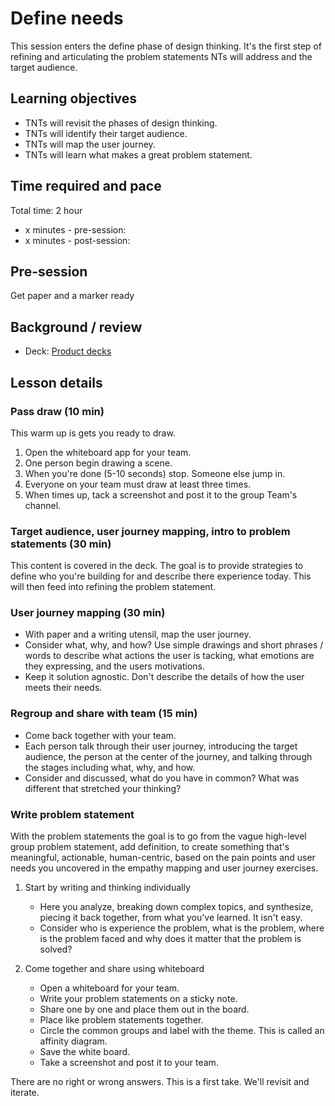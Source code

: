 # Define needs

This session enters the define phase of design thinking. It's the first step of refining and articulating the problem statements NTs will address and the target audience.

## Learning objectives

* TNTs will revisit the phases of design thinking.
* TNTs will identify their target audience.
* TNTs will map the user journey.
* TNTs will learn what makes a great problem statement.

## Time required and pace

Total time: 2 hour

* x minutes - pre-session: 
* x minutes - post-session: 

## Pre-session

Get paper and a marker ready

## Background / review

* Deck: [Product decks](https://github.com/microsoft/TNT_Curriculum/tree/master/Reference/Product%20decks)

## Lesson details

### Pass draw (10 min)

This warm up is gets you ready to draw.

1. Open the whiteboard app for your team.
2. One person begin drawing a scene.
3. When you're done (5-10 seconds) stop. Someone else jump in.
4. Everyone on your team must draw at least three times.
5. When times up, tack a screenshot and post it to the group Team's channel.

### Target audience, user journey mapping, intro to problem statements (30 min)

This content is covered in the deck. The goal is to provide strategies to define who you're building for and describe there experience today. This will then feed into refining the problem statement.

### User journey mapping (30 min)

* With paper and a writing utensil, map the user journey.
* Consider what, why, and how? Use simple drawings and short phrases / words to describe what actions the user is tacking, what emotions are they expressing, and the users motivations.
* Keep it solution agnostic. Don't describe the details of how the user meets their needs.

### Regroup and share with team (15 min)

* Come back together with your team.
* Each person talk through their user journey, introducing the target audience, the person at the center of the journey, and talking through the stages including what, why, and how.
* Consider and discussed, what do you have in common? What was different that stretched your thinking?

### Write problem statement

With the problem statements the goal is to go from the vague high-level group problem statement, add definition, to create something that's meaningful, actionable, human-centric, based on the pain points and user needs you uncovered in the empathy mapping and user journey exercises.

1. Start by writing and thinking individually
    * Here you analyze, breaking down complex topics, and synthesize, piecing it back together, from what you've learned. It isn't easy.
    * Consider who is experience the problem, what is the problem, where is the problem faced and why does it matter that the problem is solved?

2. Come together and share using whiteboard
    * Open a whiteboard for your team.
    * Write your problem statements on a sticky note.
    * Share one by one and place them out in the board.
    * Place like problem statements together.
    * Circle the common groups and label with the theme. This is called an affinity diagram.
    * Save the white board.
    * Take a screenshot and post it to your team.

There are no right or wrong answers. This is a first take. We'll revisit and iterate.
